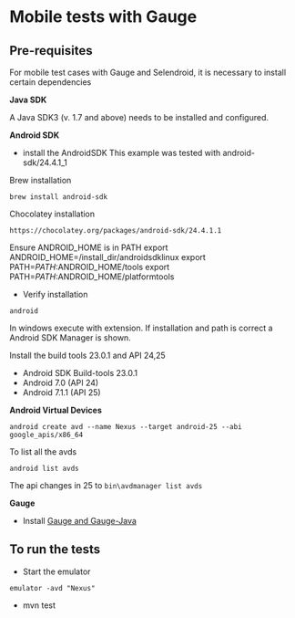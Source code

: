 Mobile tests with Gauge
=======================

**Pre-requisites**
-----------------

For mobile test cases with Gauge and Selendroid, it is necessary to install certain dependencies

**Java SDK**

A J​ava SDK3 (​v. 1.7 and above) needs to be installed and configured.

**Android SDK**
* install the A​ndroid­SDK
This example was tested with android-sdk/24.4.1_1

Brew installation
```
brew install android-sdk
```

Chocolatey installation
```
https://chocolatey.org/packages/android-sdk/24.4.1.1
```

Ensure A​NDROID_HOME is in P​ATH
export ANDROID_HOME=/install_dir/android­sdk­linux export PATH=${PATH}:$ANDROID_HOME/tools
export PATH=${PATH}:$ANDROID_HOME/platform­tools

* Verify installation

```
a​ndroid
```
In windows execute with extension.​
If installation and path is correct a Android SDK Manager is shown.

Install the build tools 23.0.1 and API 24,25
 -  Android SDK Build-tools 23.0.1
 -  Android 7.0 (API 24)
 -  Android 7.1.1 (API 25)

**Android Virtual Devices**
```
android create avd --name Nexus --target android-25 --abi google_apis/x86_64
```

To list all the avds
```
android list avds
```
The api changes in 25 to `bin\avdmanager list avds`

**Gauge**
* Install [Gauge and Gauge-Java](https://getgauge.io/get-started.html)

**To run the tests**
-----------------
* Start the emulator
```
emulator -avd "Nexus"
```
* mvn test
